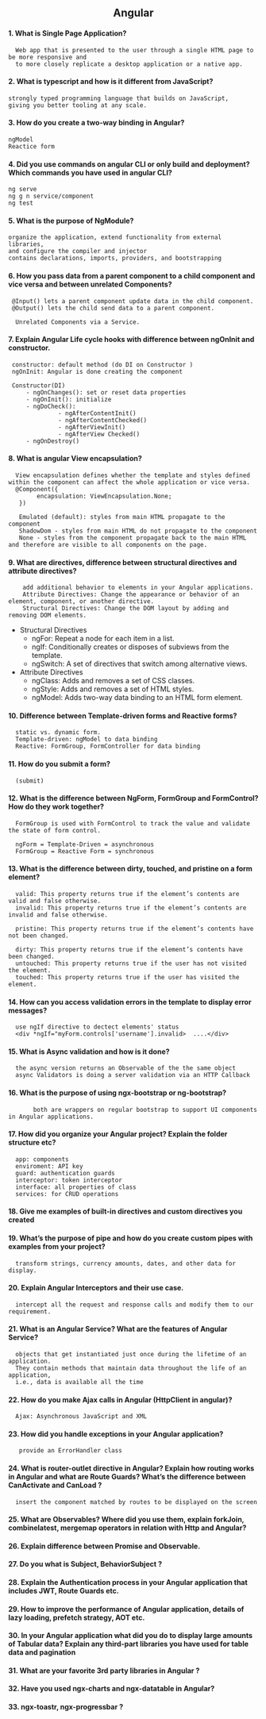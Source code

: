 
<h2 align="center"> Angular</h2>


#### 1. What is Single Page Application?
      Web app that is presented to the user through a single HTML page to be more responsive and 
      to more closely replicate a desktop application or a native app.
      
#### 2. What is typescript and how is it different from JavaScript?
    strongly typed programming language that builds on JavaScript,
    giving you better tooling at any scale.
    
#### 3. How do you create a two-way binding in Angular?
    ngModel
    Reactice form
    
#### 4. Did you use commands on angular CLI or only build and deployment? Which commands you have used in angular CLI?
    ng serve
    ng g n service/component 
    ng test

#### 5. What is the purpose of NgModule?
    organize the application, extend functionality from external libraries,
    and configure the compiler and injector
    contains declarations, imports, providers, and bootstrapping

#### 6. How you pass data from a parent component to a child component and vice versa and between unrelated Components?
     @Input() lets a parent component update data in the child component.
     @Output() lets the child send data to a parent component.

      Unrelated Components via a Service.


#### 7. Explain Angular Life cycle hooks with difference between ngOnInit and constructor.
     constructor: default method (do DI on Constructor )
     ngOnInit: Angular is done creating the component
     
     Constructor(DI)
         - ngOnChanges(): set or reset data properties
         - ngOnInit(): initialize
         - ngDoCheck(): 
                  - ngAfterContentInit()
                  - ngAfterContentChecked()
                  - ngAfterViewInit()
                  - ngAfterView Checked()
         - ngOnDestroy()
     


#### 8. What is angular View encapsulation?
      View encapsulation defines whether the template and styles defined within the component can affect the whole application or vice versa.
      @Component({
            encapsulation: ViewEncapsulation.None;
       })
       
       Emulated (default): styles from main HTML propagate to the component
       ShadowDom - styles from main HTML do not propagate to the component
       None - styles from the component propagate back to the main HTML and therefore are visible to all components on the page.
       

#### 9. What are directives, difference between structural directives and attribute directives?

        add additional behavior to elements in your Angular applications.
        Attribute Directives: Change the appearance or behavior of an element, component, or another directive.
        Structural Directives: Change the DOM layout by adding and removing DOM elements.
- Structural Directives
   -  ngFor: Repeat a node for each item in a list.
   -  ngIf: Conditionally creates or disposes of subviews from the template.
   -  ngSwitch: A set of directives that switch among alternative views.
- Attribute Directives
   - ngClass: Adds and removes a set of CSS classes.
   - ngStyle: Adds and removes a set of HTML styles.
   - ngModel: Adds two-way data binding to an HTML form element.


#### 10. Difference between Template-driven forms and Reactive forms?
      static vs. dynamic form.
      Template-driven: ngModel to data binding
      Reactive: FormGroup, FormController for data binding
      
#### 11. How do you submit a form?
      (submit)

#### 12. What is the difference between NgForm, FormGroup and FormControl? How do they work together?
      FormGroup is used with FormControl to track the value and validate the state of form control.
      
      ngForm = Template-Driven = asynchronous 
      FormGroup = Reactive Form = synchronous
      
      
#### 13. What is the difference between dirty, touched, and pristine on a form element?
      valid: This property returns true if the element’s contents are valid and false otherwise.
      invalid: This property returns true if the element’s contents are invalid and false otherwise.

      pristine: This property returns true if the element’s contents have not been changed.

      dirty: This property returns true if the element’s contents have been changed.
      untouched: This property returns true if the user has not visited the element.
      touched: This property returns true if the user has visited the element.

#### 14. How can you access validation errors in the template to display error messages?
      use ngIf directive to dectect elements' status
      <div *ngIf="myForm.controls['username'].invalid>  ....</div>
      
#### 15. What is Async validation and how is it done?
      the async version returns an Observable of the the same object
      async Validators is doing a server validation via an HTTP Callback
      
#### 16. What is the purpose of using ngx-bootstrap or ng-bootstrap?
           both are wrappers on regular bootstrap to support UI components in Angular applications. 
           
#### 17. How did you organize your Angular project? Explain the folder structure etc?
      app: components
      enviroment: API key
      guard: authentication guards
      interceptor: token interceptor
      interface: all properties of class
      services: for CRUD operations
      
#### 18. Give me examples of built-in directives and custom directives you created

#### 19. What’s the purpose of pipe and how do you create custom pipes with examples from your project?
      transform strings, currency amounts, dates, and other data for display. 

#### 20. Explain Angular Interceptors and their use case.
      intercept all the request and response calls and modify them to our requirement.
#### 21. What is an Angular Service? What are the features of Angular Service?
      objects that get instantiated just once during the lifetime of an application.
      They contain methods that maintain data throughout the life of an application, 
      i.e., data is available all the time
      

#### 22. How do you make Ajax calls in Angular (HttpClient in angular)?
      Ajax: Asynchronous JavaScript and XML

#### 23. How did you handle exceptions in your Angular application?
       provide an ErrorHandler class
#### 24. What is router-outlet directive in Angular? Explain how routing works in Angular and what are Route Guards? What’s the difference between CanActivate and CanLoad ?
      insert the component matched by routes to be displayed on the screen

#### 25. What are Observables? Where did you use them, explain forkJoin, combinelatest, mergemap operators in relation with Http and Angular?
#### 26. Explain difference between Promise and Observable.
#### 27. Do you what is Subject, BehaviorSubject ?
#### 28. Explain the Authentication process in your Angular application that includes JWT, Route Guards etc.
#### 29. How to improve the performance of Angular application, details of lazy loading, prefetch strategy, AOT etc.
#### 30. In your Angular application what did you do to display large amounts of Tabular data? Explain any third-part libraries you have used for table data and pagination
#### 31. What are your favorite 3rd party libraries in Angular ?
#### 32. Have you used ngx-charts and ngx-datatable in Angular?
#### 33. ngx-toastr, ngx-progressbar ?
